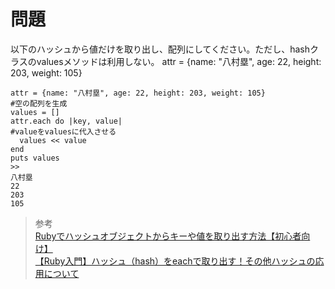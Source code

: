 # 問題  
以下のハッシュから値だけを取り出し、配列にしてください。ただし、hashクラスのvaluesメソッドは利用しない。
attr = {name: "八村塁", age: 22, height: 203, weight: 105}
```
attr = {name: "八村塁", age: 22, height: 203, weight: 105}
#空の配列を生成
values = []
attr.each do |key, value| 
#valueをvaluesに代入させる
  values << value
end
puts values
>>
八村塁
22
203
105
```

> 参考  
[Rubyでハッシュオブジェクトからキーや値を取り出す方法【初心者向け】](https://techacademy.jp/magazine/19786)  
[【Ruby入門】ハッシュ（hash）をeachで取り出す！その他ハッシュの応用について](https://style.potepan.com/articles/5433.html)  
